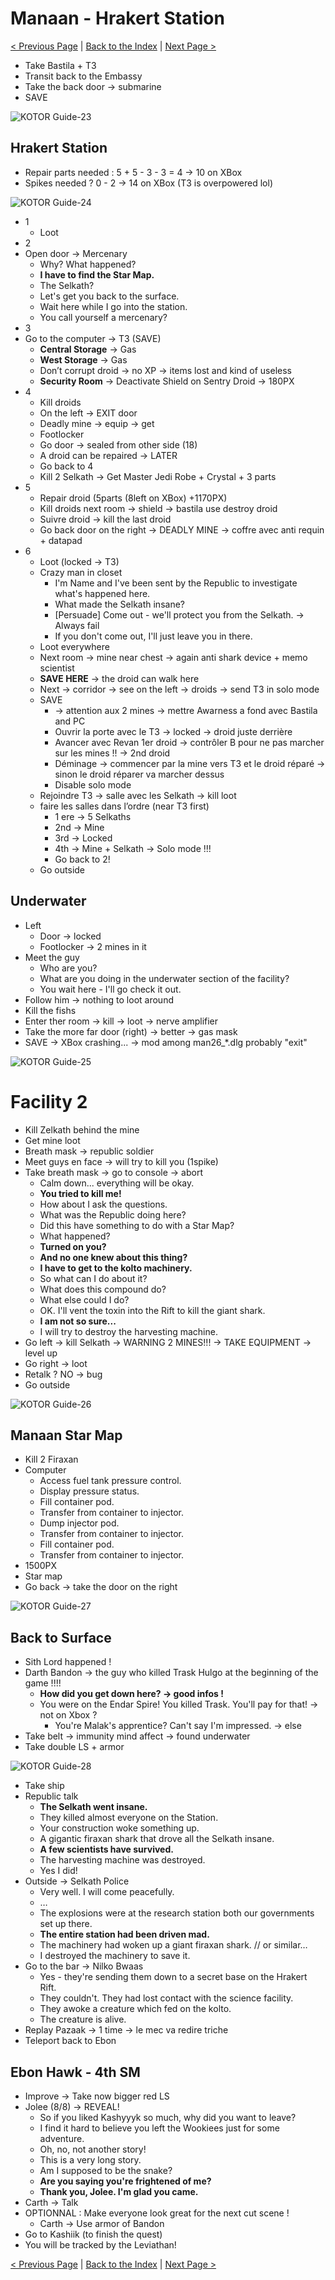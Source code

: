 
# Manaan - Hrakert Station

[< Previous Page](066_Tatooine.md)
| [Back to the Index](./000_Index.md)
| [Next Page >](./070_Leviathan.md)



- Take Bastila + T3
- Transit back to the Embassy
- Take the back door -> submarine
- SAVE

![KOTOR Guide-23](../resources/images/screenshots/KOTOR%20Guide-23.png)


## Hrakert Station

- Repair parts needed : 5 + 5 - 3 - 3 = 4 -> 10 on XBox
- Spikes needed ? 0 - 2 -> 14 on XBox (T3 is overpowered lol)

![KOTOR Guide-24](../resources/images/maps/manaan/manStarMap.png)

- 1
    - Loot
- 2 
- Open door -> Mercenary
	- Why? What happened?
	- **I have to find the Star Map.**
	- The Selkath?
	- Let's get you back to the surface.
	- Wait here while I go into the station.
	- You call yourself a mercenary?
- 3
- Go to the computer -> T3 (SAVE)
	- **Central Storage** -> Gas
	- **West Storage** -> Gas
	- Don’t corrupt droid -> no XP -> items lost and kind of useless
	- **Security Room** -> Deactivate Shield on Sentry Droid -> 180PX
- 4
	- Kill droids
	- On the left -> EXIT door
	- Deadly mine -> equip -> get
	- Footlocker
	- Go door -> sealed from other side (18)
	- A droid can be repaired -> LATER
	- Go back to 4
	- Kill 2 Selkath -> Get Master Jedi Robe + Crystal + 3 parts
- 5
	- Repair droid (5parts (8left on XBox) +1170PX)
	- Kill droids next room -> shield -> bastila use destroy droid
	- Suivre droid -> kill the last droid
	- Go back door on the right -> DEADLY MINE -> coffre avec anti requin + datapad
- 6
	- Loot (locked -> T3)
	- Crazy man in closet
		- I'm Name and I've been sent by the Republic to investigate what's happened here.
		- What made the Selkath insane?
		- [Persuade] Come out - we'll protect you from the Selkath. -> Always fail
		- If you don't come out, I'll just leave you in there.
	- Loot everywhere
	- Next room -> mine near chest -> again anti shark device + memo scientist
	- **SAVE HERE** -> the droid can walk here
	- Next -> corridor -> see on the left -> droids -> send T3 in solo mode
	- SAVE 
        - -> attention aux 2 mines -> mettre Awarness a fond avec Bastila and PC
        - Ouvrir la porte avec le T3 -> locked -> droid juste derrière 
        - Avancer avec Revan 1er droid -> contrôler B pour ne pas marcher sur les mines !! -> 2nd droid
        - Déminage -> commencer par la mine vers T3 et le droid réparé -> sinon le droid réparer va marcher dessus
        - Disable solo mode
	- Rejoindre T3 -> salle avec les Selkath -> kill loot
	- faire les salles dans l’ordre (near T3 first)
		- 1 ere -> 5 Selkaths
		- 2nd -> Mine
		- 3rd -> Locked
		- 4th -> Mine + Selkath -> Solo mode !!!
		- Go back to 2!
    - Go outside


## Underwater

- Left 
	- Door -> locked
	- Footlocker -> 2 mines in it
- Meet the guy
	- Who are you?
	- What are you doing in the underwater section of the facility?
	- You wait here - I'll go check it out.
- Follow him -> nothing to loot around
- Kill the fishs
- Enter ther room -> kill -> loot -> nerve amplifier
- Take the more far door (right) -> better -> gas mask
- SAVE -> XBox crashing... -> mod among man26_*.dlg probably "exit"

![KOTOR Guide-25](../resources/images/screenshots/KOTOR%20Guide-25.png)

# Facility 2

- Kill Zelkath behind the mine
- Get mine loot
- Breath mask -> republic soldier
- Meet guys en face -> will try to kill you (1spike)
- Take breath mask -> go to console -> abort
	- Calm down... everything will be okay.
	- **You tried to kill me!**
	- How about I ask the questions.
	- What was the Republic doing here?
	- Did this have something to do with a Star Map?
	- What happened?
	- **Turned on you?**
	- **And no one knew about this thing?**
	- **I have to get to the kolto machinery.**
	- So what can I do about it?
	- What does this compound do?
	- What else could I do?
	- OK. I'll vent the toxin into the Rift to kill the giant shark.
	- **I am not so sure...**
	- I will try to destroy the harvesting machine.
- Go left -> kill Selkath -> WARNING 2 MINES!!! -> TAKE EQUIPMENT -> level up
- Go right -> loot
- Retalk ? NO -> bug
- Go outside

![KOTOR Guide-26](../resources/images/screenshots/KOTOR%20Guide-26.png)


## Manaan Star Map

- Kill 2 Firaxan
- Computer
	- Access fuel tank pressure control.
	- Display pressure status.
	- Fill container pod.
	- Transfer from container to injector.
	- Dump injector pod.
	- Transfer from container to injector.
	- Fill container pod.
	- Transfer from container to injector.
- 1500PX
- Star map
- Go back -> take the door on the right

![KOTOR Guide-27](../resources/images/screenshots/KOTOR%20Guide-27.png)


## Back to Surface

- Sith Lord happened !
- Darth Bandon -> the guy who killed Trask Hulgo at the beginning of the game !!!!
	- **How did you get down here? -> good infos !**
	- You were on the Endar Spire! You killed Trask. You'll pay for that! -> not on Xbox ?
		- You're Malak's apprentice? Can't say I'm impressed. -> else
- Take belt -> immunity mind affect -> found underwater
- Take double LS + armor

![KOTOR Guide-28](../resources/images/screenshots/KOTOR%20Guide-28.png)

- Take ship
- Republic talk
	- **The Selkath went insane.**
	- They killed almost everyone on the Station.
	- Your construction woke something up.
	- A gigantic firaxan shark that drove all the Selkath insane.
	- **A few scientists have survived.**
	- The harvesting machine was destroyed.
	- Yes I did!
- Outside -> Selkath Police
	- Very well. I will come peacefully.
	- …
	- The explosions were at the research station both our governments set up there.
	- **The entire station had been driven mad.**
	- The machinery had woken up a giant firaxan shark. // or similar…
	- I destroyed the machinery to save it.
- Go to the bar -> Nilko Bwaas
	- Yes - they're sending them down to a secret base on the Hrakert Rift.
	- They couldn't. They had lost contact with the science facility.
	- They awoke a creature which fed on the kolto.
	- The creature is alive.
- Replay Pazaak -> 1 time -> le mec va redire triche
- Teleport back to Ebon


## Ebon Hawk - 4th SM

- Improve -> Take now bigger red LS 
- Jolee (8/8) -> REVEAL!
	- So if you liked Kashyyyk so much, why did you want to leave?
	- I find it hard to believe you left the Wookiees just for some adventure.
	- Oh, no, not another story!
	- This is a very long story.
	- Am I supposed to be the snake?
	- **Are you saying you're frightened of me?**
	- **Thank you, Jolee. I'm glad you came.**
- Carth -> Talk
- OPTIONNAL : Make everyone look great for the next cut scene !
	- Carth -> Use armor of Bandon
- Go to Kashiik (to finish the quest)
- You will be tracked by the Leviathan!

[< Previous Page](066_Tatooine.md)
| [Back to the Index](./000_Index.md)
| [Next Page >](./070_Leviathan.md)
